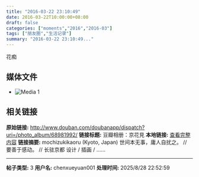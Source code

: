 ```yaml
---
title: "2016-03-22 23:10:49"
date: 2016-03-22T10:00:00+08:00
draft: false
categories: ["moments","2016","2016-03"]
tags: ["朋友圈","生活记录"]
summary: "2016-03-22 23:10:49..."
---
```


花痴

## 媒体文件

- ![Media 1](/Moments/photos/2016-03-22/201603222310490.jpg)

## 相关链接

**原始链接:** http://www.douban.com/doubanapp/dispatch?uri=/photo_album/68981992/
**链接标题:** 豆瓣相册：京花見
**本地链接:** [查看完整内容](/link_content/2016/03/2016-03-22/link_content/)
**链接摘要:** mochizukikaoru
        (Kyoto, Japan)
    世间本无事，庸人自扰之。 // 要善于感动。 // 长驻京都 设计 / 插画 / ......

---

**帖子类型:** 3
**用户名:** chenxueyuan001
**处理时间:** 2025/8/28 22:52:59